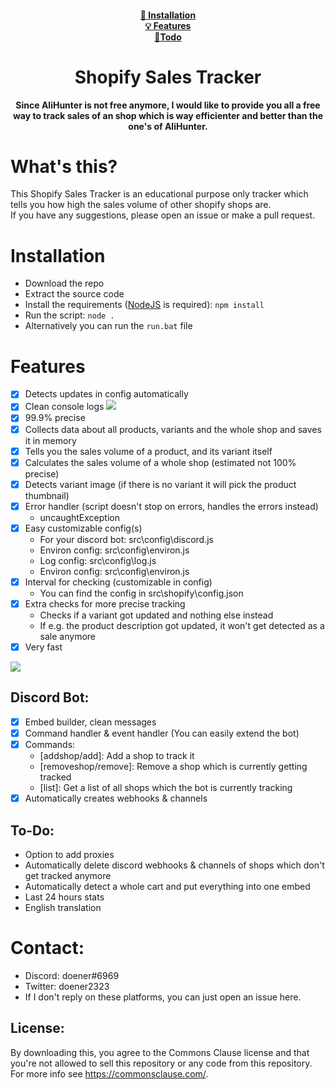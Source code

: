 <div align="center">

#### [📙 Installation](https://github.com/doener2323/Shopify-Live-Sales-Tracker#installation)<br/>[💡 Features](https://github.com/doener2323/Shopify-Live-Sales-Tracker#features)<br/>[📝Todo](https://github.com/doener2323/Shopify-Live-Sales-Tracker#to-do) </div>

<h1 align='center'>Shopify Sales Tracker</h1>

<p align="center">
    <strong>
        Since AliHunter is not free anymore, I would like to provide you all a free way to track sales of an shop which is way efficienter and better than the one's of AliHunter.
    </strong>
</p>

<h/>

# What's this?

This Shopify Sales Tracker is an educational purpose only tracker which tells you how high the sales volume of other shopify shops are.
<br>
If you have any suggestions, please open an issue or make a pull request.

# Installation

- Download the repo
- Extract the source code
- Install the requirements ([NodeJS](https://nodejs.org/en/download/) is required): `npm install`
- Run the script: `node .`
- Alternatively you can run the `run.bat` file

# Features

- [x] Detects updates in config automatically
- [x] Clean console logs
      ![](https://cdn.discordapp.com/attachments/833072466548359250/946052716906569768/unknown.png)
- [x] 99.9% precise
- [x] Collects data about all products, variants and the whole shop and saves it in memory
- [x] Tells you the sales volume of a product, and its variant itself
- [x] Calculates the sales volume of a whole shop (estimated not 100% precise)
- [x] Detects variant image (if there is no variant it will pick the product thumbnail)
- [x] Error handler (script doesn't stop on errors, handles the errors instead)
  - uncaughtException
- [x] Easy customizable config(s)
  - For your discord bot: src\\config\\discord.js
  - Environ config: src\\config\\environ.js
  - Log config: src\\config\\log.js
  - Environ config: src\\config\\environ.js
- [x] Interval for checking (customizable in config)
  - You can find the config in src\\shopify\\config.json
- [x] Extra checks for more precise tracking
  - Checks if a variant got updated and nothing else instead
  - If e.g. the product description got updated, it won't get detected as a sale anymore
- [x] Very fast

![](https://cdn.discordapp.com/attachments/833072466548359250/946047255926947920/unknown.png)

## Discord Bot:

- [x] Embed builder, clean messages
- [x] Command handler & event handler (You can easily extend the bot)
- [x] Commands:
  - [addshop/add]: Add a shop to track it
  - [removeshop/remove]: Remove a shop which is currently getting tracked
  - [list]: Get a list of all shops which the bot is currently tracking
- [x] Automatically creates webhooks & channels

## To-Do:

- Option to add proxies
- Automatically delete discord webhooks & channels of shops which don't get tracked anymore
- Automatically detect a whole cart and put everything into one embed
- Last 24 hours stats
- English translation

# Contact:

- Discord: doener#6969
- Twitter: doener2323
- If I don't reply on these platforms, you can just open an issue here.

## License:

By downloading this, you agree to the Commons Clause license and that you're not allowed to sell this repository or any code from this repository. For more info see https://commonsclause.com/.
